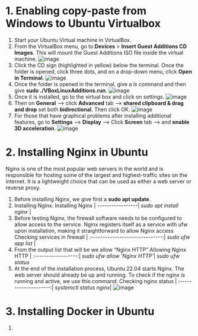 # 1. Enabling copy-paste from Windows to Ubuntu Virtualbox
1. Start your Ubuntu Virtual machine in VirtualBox.
2. From the VirtualBox menu, go to **Devices** > **Insert Guest Additions CD Images**. This will mount the Guest Additions ISO file inside the virtual machine.
   ![image](https://github.com/s371506/acit2410/assets/113550989/c712d2c6-367a-4466-bc05-4bdc5d63941b)
3. Click the CD sign (highlighted in yellow) below the terminal. Once the folder is opened, click three dots, and on a drop-down menu, click **Open in Terminal**.
   ![image](https://github.com/s371506/acit2410/assets/113550989/0e8141fe-e0f9-4e7e-9616-b954865ec571)
4. Once the folder is opened in the terminal, give a *ls* command and then give **sudo ./VBoxLinuxAdditions.run**.
   ![image](https://github.com/s371506/acit2410/assets/113550989/2062dd22-6eb9-43e4-808f-235a7a6f1b32)
5. Once it is installed, go to the virtual box and click on settings.
   ![image](https://github.com/s371506/acit2410/assets/113550989/9c2138e9-4f81-4ab1-b5a5-d2eb4bfeaff7)
6. Then on **General** --> click **Advanced** tab --> **shared clipboard & drag and drop** set both **bidirectional**. Then click OK.
   ![image](https://github.com/s371506/acit2410/assets/113550989/49da590d-8b6b-465b-87df-dcc8c962506e)
7. For those that have graphical problems after installing additional features, go to **Settings** --> **Display** --> Click **Screen** tab --> and **enable 3D acceleration**.
   ![image](https://github.com/s371506/acit2410/assets/113550989/0740a4f5-d73d-47d7-a3d8-19e309df6cf4)

# 2. Installing Nginx in Ubuntu

Nginx is one of the most popular web servers in the world and is responsible for hosting some of the largest and highest-traffic sites on the internet. It is a lightweight choice that can be used as either a web server or reverse proxy.
1. Before installing Nginx, we give first a **sudo apt update**.
2. Installing Nginx.
   Installing Nginx |
   -----------------|
   *sudo apt install nginx* |
3. Before testing Nginx, the firewall software needs to be configured to allow access to the service. Nginx registers itself as a service with ufw upon installation, making it straightforward to allow Nginx access
   Checking services in firewall |
   :------------------------------:|
   *sudo ufw app list* |
4. From the output list that will be we allow “Nginx HTTP”
   Allowing Nginx HTTP |
   :------------------:|
   *sudo ufw allow 'Nginx HTTP'*|
   *sudo ufw status*
6. At the end of the installation process, Ubuntu 22.04 starts Nginx. The web server should already be up and running.
To check if the nginx is running and active, we use this command:
   Checking nginx status |
   :--------------------:|
   *systemctl status nginx*|
    ![image](https://github.com/s371506/acit2410/assets/113550989/8cf59924-5cbf-460f-9b75-06bb0476b92c)


# 3. Installing Docker in Ubuntu

1. 






